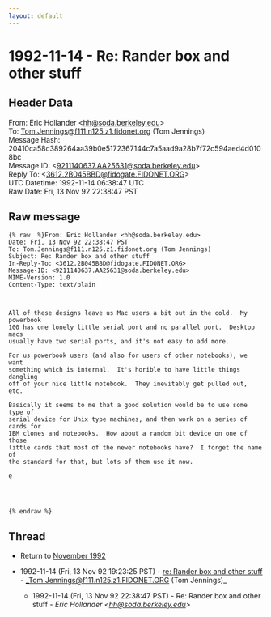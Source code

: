 ```yaml
---
layout: default
---
```


# 1992-11-14 - Re: Rander box and other stuff

## Header Data

From: Eric Hollander \<hh@soda.berkeley.edu\><br>
To: Tom.Jennings@f111.n125.z1.fidonet.org (Tom Jennings)<br>
Message Hash: 20410ca58c389264aa39b0e5172367144c7a5aad9a28b7f72c594aed4d0108bc<br>
Message ID: \<9211140637.AA25631@soda.berkeley.edu\><br>
Reply To: \<3612.2B045BBD@fidogate.FIDONET.ORG\><br>
UTC Datetime: 1992-11-14 06:38:47 UTC<br>
Raw Date: Fri, 13 Nov 92 22:38:47 PST<br>

## Raw message

```
{% raw  %}From: Eric Hollander <hh@soda.berkeley.edu>
Date: Fri, 13 Nov 92 22:38:47 PST
To: Tom.Jennings@f111.n125.z1.fidonet.org (Tom Jennings)
Subject: Re: Rander box and other stuff
In-Reply-To: <3612.2B045BBD@fidogate.FIDONET.ORG>
Message-ID: <9211140637.AA25631@soda.berkeley.edu>
MIME-Version: 1.0
Content-Type: text/plain



All of these designs leave us Mac users a bit out in the cold.  My powerbook
100 has one lonely little serial port and no parallel port.  Desktop macs
usually have two serial ports, and it's not easy to add more.

For us powerbook users (and also for users of other notebooks), we want
something which is internal.  It's horible to have little things dangling
off of your nice little notebook.  They inevitably get pulled out, etc.

Basically it seems to me that a good solution would be to use some type of
serial device for Unix type machines, and then work on a series of cards for
IBM clones and notebooks.  How about a random bit device on one of those
little cards that most of the newer notebooks have?  I forget the name of
the standard for that, but lots of them use it now.

e




{% endraw %}
```

## Thread

+ Return to [November 1992](/archive/1992/11)

+ 1992-11-14 (Fri, 13 Nov 92 19:23:25 PST) - [re: Rander box and other stuff](/archive/1992/11/71ea390e06a93a09de889e82d125882d244c100680344d2eeca0b30e167ea5a0) - _Tom.Jennings@f111.n125.z1.FIDONET.ORG (Tom Jennings)_
  + 1992-11-14 (Fri, 13 Nov 92 22:38:47 PST) - Re: Rander box and other stuff - _Eric Hollander \<hh@soda.berkeley.edu\>_

